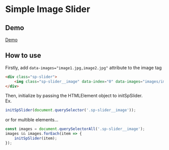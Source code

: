 # Simple Image Slider

## Demo
[Demo](https://takisrs.github.io/sp-slider/index.html)

## How to use
Firstly, add `data-images="image1.jpg,image2.jpg"` attribute to the image tag   

```html
<div class="sp-slider">
    <img class="sp-slider__image" data-index="0" data-images="images/image1.jpg,images/image2.jpg,images/image3.jpg,images/image4.jpg" src="images/image1.jpg" alt="Image">
</div>
```

Then, initialize by passing the HTMLElement object to initSpSlider.   
Ex.   
```javascript
initSpSlider(document.querySelector('.sp-slider__image'));
```

or for multible elements...   
```javascript
const images = document.querySelectorAll('.sp-slider__image');
images && images.forEach(item => {
    initSpSlider(item);
});
```
